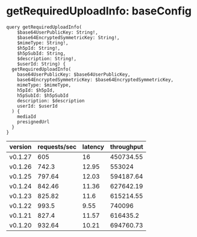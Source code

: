 # getRequiredUploadInfo: baseConfig

```gql
query getRequiredUploadInfo(
    $base64UserPublicKey: String!,
    $base64EncryptedSymmetricKey: String!,
    $mimeType: String!,
    $h5pId: String!,
    $h5pSubId: String,
    $description: String!,
    $userId: String) {
  getRequiredUploadInfo(
    base64UserPublicKey: $base64UserPublicKey,
    base64EncryptedSymmetricKey: $base64EncryptedSymmetricKey,
    mimeType: $mimeType,
    h5pId: $h5pId,
    h5pSubId: $h5pSubId
    description: $description
    userId: $userId
  ) {
    mediaId
    presignedUrl
  }
}
```

| version | requests/sec | latency | throughput |
| ------- | ------------ | ------- | ---------- |
| v0.1.27 | 605          | 16      | 450734.55  |
| v0.1.26 | 742.3        | 12.95   | 553024     |
| v0.1.25 | 797.64       | 12.03   | 594187.64  |
| v0.1.24 | 842.46       | 11.36   | 627642.19  |
| v0.1.23 | 825.82       | 11.6    | 615214.55  |
| v0.1.22 | 993.5        | 9.55    | 740096     |
| v0.1.21 | 827.4        | 11.57   | 616435.2   |
| v0.1.20 | 932.64       | 10.21   | 694760.73  |